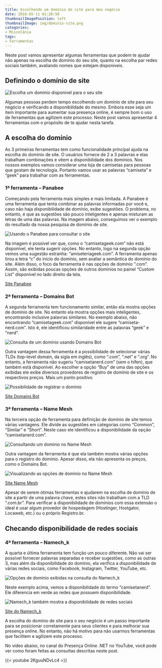 ```yaml
---
title: Escolhendo um domínio de site para meu negócio
date: 2018-05-11 01:20:58
thumbnailImagePosition: left
thumbnailImage: img/dominio-site.png
categories:
- Miscelânia
tags:
- Ferramentas
---
```


Neste post vamos apresentar algumas ferramentas que podem te ajudar não apenas na escolha de domínio do seu site, quanto na escolha par redes sociais também, avaliando nomes que estejam disponíveis.

<!--more-->

## Definindo o domínio de site

![Escolha um domínio disponível para o seu site](../../img/dominio-site.png "Dóminio para o seu site/blog")

Algumas pessoas perdem tempo escolhendo um domínio de site para seu negócio e verificando a disponibilidade do mesmo. Embora esse seja um item importante para aumentar sua presença online, é sempre bom o uso de ferramentas que agilizem este processo. Neste post vamos apresentar 4 ferramentas com o propósito de te ajudar nesta tarefa.

## A escolha do domínio

As 3 primeiras ferramentas tem como funcionalidade principal ajuda na escolha do domínio de site. O usuários fornece de 2 a 3 palavras e elas trabalham combinações e vêem a disponibilidade dos domínios. Nos nossos exemplos vamos considerar uma loja de camisetas para pessoas que gostam de tecnologia. Portanto vamos usar as palavras “camiseta” e “geek” para trabalhar com as ferramentas.

### 1ª ferramenta – Panabee

Começando pela ferramenta mais simples e mais limitada. A Panabee é uma ferramenta que tenta combinar as palavras informadas por você e, caso não haja disponibilidade de domínio, exibe sugestões. O problema, no entanto, é que as sugestões são pouco inteligentes e apenas misturam as letras de uma das palavras. Na imagem abaixo, conseguimos ver o exemplo do resultado da nossa pesquisa de domínio de site.

![Usando o Panabee para consultar o site](../../img/panabee.png "Consulta de domínio de site no Panabee")

Na imagem é possível ver que, como o “camisetageek.com” não está disponível, ele tenta sugerir opções. No entanto, logo na segunda opção vemos uma sugestão estranha: “amiseteriageek.com”. A ferramenta apenas tirou a letra “c” do início do domínio, sem avaliar a semântica do domínio do site. Além disso, o foco da ferramenta é nas opções de domínio “.com”. Assim, são exibidas poucas opções de outros domínios no painel “Custom List” disponível no lado direito da tela.

[Site Panabee](http://www.panabee.com/)

### 2ª ferramenta – Domains Bot

A segunda ferramenta tem funcionamento similar, então ela mostra opções de domínio de site. No entanto ela mostra opções mais inteligentes, encontrando inclusive palavras similares. No exemplo abaixo, não encontrando “camisetageek.com” disponível ele sugere “camiseta-nerd.com”. Isto é, ele identificou similaridade entre as palavras “geek” e “nerd”.

![Consulta de um domínio usando Domains Bot](../../img/domais-bot.png "Fazendo uma consulta no Domains Bot")

Outra vantagem dessa ferramenta é a possibilidade de selecionar várias TLDs (top-level domain, da sigla em inglês), como “.com”, “.net” e “.org”. No entanto, a ferramenta não sugeriu “camisetanerd.com” (sem o hífen), que também está disponível. Ao escolher a opção “Buy” de uma das opções exibidas ele exibe diversos provedores de registro de domínio de site e os respectivos preços. Mais um ponto positivo.

![Possibilidade de registrar o domínio](../../img/registro-domínio.png "Registro de domínio de site")

[Site Domains Bot](http://www.domainsbot.com/)

### 3ª ferramenta – Name Mesh

Na terceira opção de ferramenta para definição de domínio de site temos várias vantagens. Ele divide as sugestões em categorias como “Common”, “Similar” e “Short”. Neste caso ele identificou a disponibilidade da opção “camisetanerd.com”.

![Consultando um domínio no Name Mesh](../../img/name-mesh.png "Retorno de consulta feita no Name Mesh")

Outra vantagem da ferramenta é que ela também mostra várias opções para o registro do domínio. Apesar disso, ela não apresenta os preços, como o Domains Bot.

![Visualizando as opções de domínio no Name Mesh](../../img/opcoes-registro.png "Opções de registro de domínio de site")

[Site Name Mesh](https://www.namemesh.com/)

Apesar de serem ótimas ferramentas e ajudarem na escolha de domínio de site a partir de uma palavra chave, estes sites não trabalham com a TLD “.com.br”. Para verificar a disponibilidade de domínios com essa extensão o ideal é usar algum provedor de hospedagem (Hostinger, Hostgator, Locaweb, etc.) ou o próprio Registro.br.

## Checando disponibilidade de redes sociais

### 4ª ferramenta – Namech_k

A quarta e última ferramenta tem função um pouco diferente. Não vai ser possível fornecer palavras separadas e receber sugestões, como as outras 3, mas além da disponibilidade do domínio, ela verifica a disponibilidade de várias redes sociais, como Facebook, Instagram, Twitter, YouTube, etc.

![Opções de domínio exibidas na consulta do Namech_k](../../img/namechk-dominio.png "Consulta de disponibilidade de domínio com Namech_k")

Neste exemplo acima, vemos a disponibilidade do termo “camisetanerd”. Ele diferencia em verde as redes que possuem disponibilidade.

![Namech_k também mostra a disponibilidade de redes sociais](../../img/namechk-redes.png "Consultando a disponibilidade de redes sociais com Namech_k")

[Site do Namech_k](https://namechk.com/)

A escolha do domínio de site para o seu negócio é um passo importante para se posicionar corretamente para seus clientes e para melhorar sua presença online. No entanto, não há motivo para não usarmos ferramentas que facilitem e agilizem este processo.

No vídeo abaixo, no canal do Presença Online .NET no YouTube, você pode ver como foram feitas as consultas descritas neste post.

{{< youtube 2KguuNDvLc4 >}}
